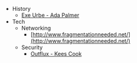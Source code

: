 * History
    * [Exe Urbe - Ada Palmer](http://www.exurbe.com/)
* Tech
    * Networking
        * [http://www.fragmentationneeded.net/](http://www.fragmentationneeded.net/)
    * Security
        * [Outflux - Kees Cook](https://outflux.net/blog/)